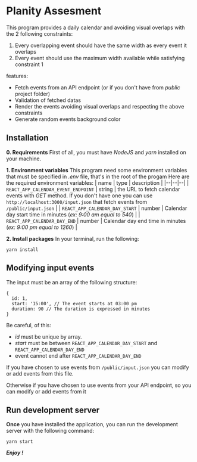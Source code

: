 # Planity Assesment
This program provides a daily calendar and avoiding visual overlaps with the 2 following constraints:
1.  Every overlapping event should have the same width as every event it overlaps
2.  Every event should use the maximum width available while satisfying constraint 1

features:
- Fetch events from an API endpoint (or if you don't have from *public* project folder)
- Validation of fetched datas
- Render the events avoiding visual overlaps and respecting the above constraints
- Generate random events background color

## Installation

 **0. Requirements**
	First of all, you must have *NodeJS*  and *yarn* installed on your machine.

**1. Environment variables**
	This program need some environment variables that must be specified in *.env* file, that's in the root of the progam
	Here are the required environment variables:
| name | type | description |
|--|--|--|
| `REACT_APP_CALENDAR_EVENT_ENDPOINT` | string | the URL to fetch calendar events with *GET* method. If you don't have one you can use `http://localhost:3000/input.json` that fetch events from `/public/input.json` |
| `REACT_APP_CALENDAR_DAY_START` | number | Calendar day start time in minutes (*ex: 9:00 am equal to 540*) |
| `REACT_APP_CALENDAR_DAY_END` | number | Calendar day end time in minutes (*ex: 9:00 pm equal to 1260*) |

**2. Install packages**
In your terminal, run the following:
	
	yarn install


## Modifying input events
The input must be an array of the following structure:
	
	{
	  id: 1,
	  start: '15:00', // The event starts at 03:00 pm
	  duration: 90 // The duration is expressed in minutes
	}

Be careful, of this:
- *id* must be unique by array.
- *start* must be between `REACT_APP_CALENDAR_DAY_START` and `REACT_APP_CALENDAR_DAY_END`
- event cannot end after `REACT_APP_CALENDAR_DAY_END`

If you have chosen to use events from `/public/input.json` you can modify or add events from this file.

Otherwise if you have chosen to use events from your API endpoint, so you can modify or add events from it

## Run development server
**Once** you have installed the application, you can run the development server with the following command:

	yarn start

***Enjoy !***